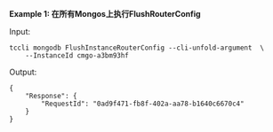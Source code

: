 **Example 1: 在所有Mongos上执行FlushRouterConfig**



Input: 

```
tccli mongodb FlushInstanceRouterConfig --cli-unfold-argument  \
    --InstanceId cmgo-a3bm93hf
```

Output: 
```
{
    "Response": {
        "RequestId": "0ad9f471-fb8f-402a-aa78-b1640c6670c4"
    }
}
```

